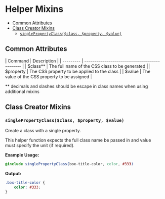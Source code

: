 # Helper Mixins
<!-- TOC -->

- [Common Attributes](#common-attributes)
- [Class Creator Mixins](#class-creator-mixins)
    - [`singlePropertyClass($class, $property, $value)`](#singlepropertyclassclass-property-value)

<!-- /TOC -->

<a id="markdown-common-attributes" name="common-attributes"></a>

## Common Attributes
 <code-first-col></code-first-col>
| Command   | Description                                    |
| --------- | ---------------------------------------------- |
| $class**  | The full name of the CSS class to be generated |
| $property | The CSS property to be applied to the class    |
| $value    | The value of the CSS property to be assigned   |

** decimals and slashes should be escape in class names when using additional mixins

<a id="markdown-class-creator-mixins" name="class-creator-mixins"></a>

## Class Creator Mixins



<a id="markdown-singlepropertyclassclass-property-value" name="singlepropertyclassclass-property-value"></a>

### `singlePropertyClass($class, $property, $value)`

Create a class with a single property.

This helper function expects the full class name be passed in and value must specify the unit (if
required).

**Example Usage:**

```scss
@include singlePropertyClass(box-title-color, color, #333)
```

**Output:**

```scss
.box-title-color {
    color: #333;
}
```



